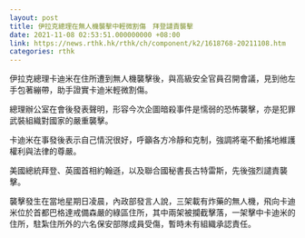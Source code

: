 ```yaml
---
layout: post
title: 伊拉克總理在無人機襲擊中輕微割傷　拜登譴責襲擊
date: 2021-11-08 02:53:51.000000000 +08:00
link: https://news.rthk.hk/rthk/ch/component/k2/1618768-20211108.htm
categories: rthk
---
```


伊拉克總理卡迪米在住所遭到無人機襲擊後，與高級安全官員召開會議，見到他左手包著繃帶，助手證實卡迪米輕微割傷。

總理辦公室在會後發表聲明，形容今次企圖暗殺事件是懦弱的恐怖襲擊，亦是犯罪武裝組織對國家的嚴重襲擊。

卡迪米在事發後表示自己情況很好，呼籲各方冷靜和克制，強調將毫不動搖地維護權利與法律的尊嚴。

美國總統拜登、英國首相約翰遜，以及聯合國秘書長古特雷斯，先後強烈譴責襲擊。

襲擊發生在當地星期日凌晨，內政部發言人說，三架載有炸藥的無人機，飛向卡迪米位於首都巴格達戒備森嚴的綠區住所，其中兩架被攔截擊落，一架擊中卡迪米的住所，駐紮住所外的六名保安部隊成員受傷，暫時未有組織承認責任。
